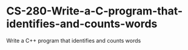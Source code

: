 # CS-280-Write-a-C-program-that-identifies-and-counts-words
Write a C++ program that identifies and counts words

